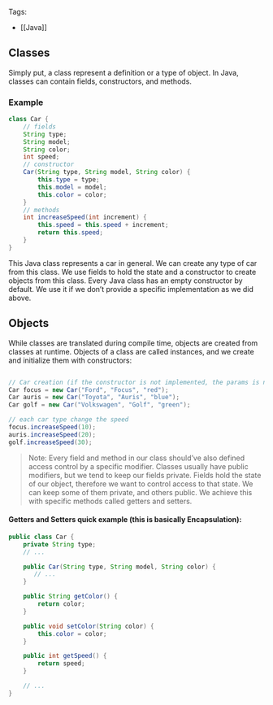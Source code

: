 Tags: 
- [[Java]]
## Classes
Simply put, a class represent a definition or a type of object. In Java, classes can contain fields, constructors, and methods.

### Example
```java
class Car {
    // fields
    String type;
    String model;
    String color;
    int speed;
    // constructor
    Car(String type, String model, String color) {
        this.type = type;
        this.model = model;
        this.color = color;
    }
    // methods
    int increaseSpeed(int increment) {
        this.speed = this.speed + increment;
        return this.speed;
    }
}
```

This Java class represents a car in general. We can create any type of car from this class. We use fields to hold the state and a constructor to create objects from this class.
Every Java class has an empty constructor by default. We use it if we don’t provide a specific implementation as we did above.

## Objects
While classes are translated during compile time, objects are created from classes at runtime.
Objects of a class are called instances, and we create and initialize them with constructors:

```java

// Car creation (if the constructor is not implemented, the params is not used to create a new car)
Car focus = new Car("Ford", "Focus", "red");
Car auris = new Car("Toyota", "Auris", "blue");
Car golf = new Car("Volkswagen", "Golf", "green");

// each car type change the speed
focus.increaseSpeed(10);
auris.increaseSpeed(20);
golf.increaseSpeed(30);
```

> Note: Every field and method in our class should’ve also defined access control by a specific modifier. Classes usually have public modifiers, but we tend to keep our fields private. Fields hold the state of our object, therefore we want to control access to that state. We can keep some of them private, and others public. We achieve this with specific methods called getters and setters. 

#### Getters and Setters quick example (this is basically Encapsulation):

```java
public class Car {
    private String type;
    // ...

    public Car(String type, String model, String color) {
       // ...
    }

    public String getColor() {
        return color;
    }

    public void setColor(String color) {
        this.color = color;
    }

    public int getSpeed() {
        return speed;
    }

    // ...
}
```

